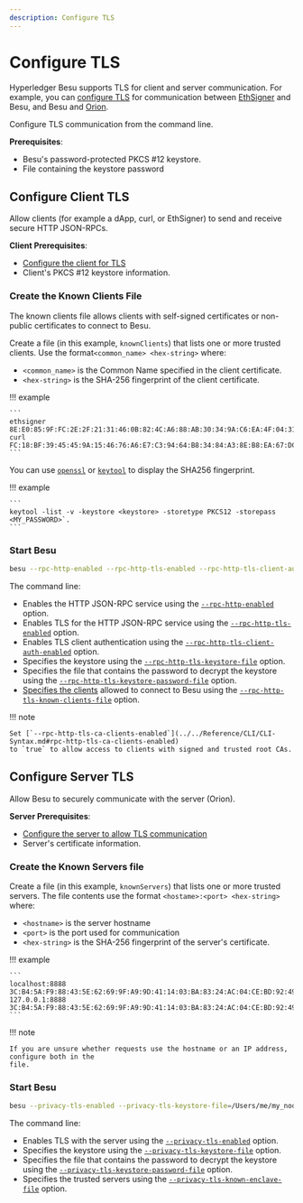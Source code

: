 ```yaml
---
description: Configure TLS
---
```


# Configure TLS

Hyperledger Besu supports TLS for client and server communication. For example, you can
[configure TLS](../../Concepts/TLS.md) for communication between
[EthSigner](https://docs.ethsigner.consensys.net/en/latest/Concepts/TLS/) and Besu, and Besu and
[Orion](https://docs.orion.consensys.net/en/latest/Concepts/TLS-Communication/).

Configure TLS communication from the command line.

**Prerequisites**:

* Besu's password-protected PKCS #12 keystore.
* File containing the keystore password

## Configure Client TLS

Allow clients (for example a dApp, curl, or EthSigner) to send and receive secure HTTP JSON-RPCs.

**Client Prerequisites**:

* [Configure the client for TLS]
* Client's PKCS #12 keystore information.

### Create the Known Clients File

The known clients file allows clients with self-signed certificates or non-public certificates to
connect to Besu.

Create a file (in this example, `knownClients`) that lists one or more trusted clients. Use the
format`<common_name> <hex-string>` where:

* `<common_name>` is the Common Name specified in the client certificate.
* `<hex-string>` is the SHA-256 fingerprint of the client certificate.

!!! example

    ```
    ethsigner 8E:E0:85:9F:FC:2E:2F:21:31:46:0B:82:4C:A6:88:AB:30:34:9A:C6:EA:4F:04:31:ED:0F:69:A7:B5:C2:2F:A7
    curl FC:18:BF:39:45:45:9A:15:46:76:A6:E7:C3:94:64:B8:34:84:A3:8E:B8:EA:67:DC:61:C0:29:E6:38:B8:B7:99
    ```

You can use [`openssl`](https://www.openssl.org/) or
[`keytool`](https://docs.oracle.com/javase/6/docs/technotes/tools/solaris/keytool.html) to display
the SHA256 fingerprint.

!!! example

    ```
    keytool -list -v -keystore <keystore> -storetype PKCS12 -storepass <MY_PASSWORD>`.
    ```

### Start Besu

```bash
besu --rpc-http-enabled --rpc-http-tls-enabled --rpc-http-tls-client-auth-enabled --rpc-http-tls-keystore-file=/Users/me/my_node/keystore.pfx --rpc-http-tls-keystore-password-file=/Users/me/my_node/keystorePassword --rpc-http-tls-known-clients-file=/Users/me/my_node/knownClients
```

The command line:

* Enables the HTTP JSON-RPC service using the
  [`--rpc-http-enabled`](../../Reference/CLI/CLI-Syntax.md#rpc-http-enabled) option.
* Enables TLS for the HTTP JSON-RPC service using the
  [`--rpc-http-tls-enabled`](../../Reference/CLI/CLI-Syntax.md#rpc-http-tls-enabled) option.
* Enables TLS client authentication using the
  [`--rpc-http-tls-client-auth-enabled`](../../Reference/CLI/CLI-Syntax.md#rpc-http-tls-client-auth-enabled) option.
* Specifies the keystore using the
  [`--rpc-http-tls-keystore-file`](../../Reference/CLI/CLI-Syntax.md#rpc-http-tls-keystore-file)
  option.
* Specifies the file that contains the password to decrypt the keystore using the
  [`--rpc-http-tls-keystore-password-file`](../../Reference/CLI/CLI-Syntax.md#rpc-http-tls-keystore-password-file) option.
* [Specifies the clients](#create-the-known-clients-file) allowed to connect to Besu using the
  [`--rpc-http-tls-known-clients-file`](../../Reference/CLI/CLI-Syntax.md#rpc-http-tls-known-clients-file) option.

!!! note

    Set [`--rpc-http-tls-ca-clients-enabled`](../../Reference/CLI/CLI-Syntax.md#rpc-http-tls-ca-clients-enabled)
    to `true` to allow access to clients with signed and trusted root CAs.

## Configure Server TLS

Allow Besu to securely communicate with the server (Orion).

**Server Prerequisites**:

* [Configure the server to allow TLS communication]
* Server's certificate information.

### Create the Known Servers file

Create a file (in this example, `knownServers`) that lists one or more trusted servers. The file
contents use the format `<hostame>:<port> <hex-string>` where:

* `<hostname>` is the server hostname
* `<port>` is the port used for communication
* `<hex-string>` is the SHA-256 fingerprint of the server's certificate.

!!! example

    ```
    localhost:8888 3C:B4:5A:F9:88:43:5E:62:69:9F:A9:9D:41:14:03:BA:83:24:AC:04:CE:BD:92:49:1B:8D:B2:A4:86:39:4C:AC
    127.0.0.1:8888 3C:B4:5A:F9:88:43:5E:62:69:9F:A9:9D:41:14:03:BA:83:24:AC:04:CE:BD:92:49:1B:8D:B2:A4:86:39:4C:AC
    ```

!!! note

    If you are unsure whether requests use the hostname or an IP address, configure both in the
    file.

### Start Besu

```bash
besu --privacy-tls-enabled --privacy-tls-keystore-file=/Users/me/my_node/keystore.pfx --privacy-tls-keystore-password-file=/Users/me/my_node/keystorePassword --privacy-tls-known-enclave-file=/Users/me/my_node/knownServers
```

The command line:

* Enables TLS with the server using the
  [`--privacy-tls-enabled`](../../Reference/CLI/CLI-Syntax.md#privacy-tls-enabled) option.
* Specifies the keystore using the
  [`--privacy-tls-keystore-file`](../../Reference/CLI/CLI-Syntax.md#privacy-tls-keystore-file)
  option.
* Specifies the file that contains the password to decrypt the keystore using the
  [`--privacy-tls-keystore-password-file`](../../Reference/CLI/CLI-Syntax.md#privacy-tls-keystore-password-file) option.
* Specifies the trusted servers using the
  [`--privacy-tls-known-enclave-file`](../../Reference/CLI/CLI-Syntax.md#privacy-tls-known-enclave-file) option.

<!-- Links -->
[Configure the client for TLS]: https://docs.ethsigner.consensys.net/en/latest/HowTo/Configure-TLS/#server-tls-connection
[Configure the server to allow TLS communication]: https://docs.orion.consensys.net/en/latest/Tutorials/TLS/
